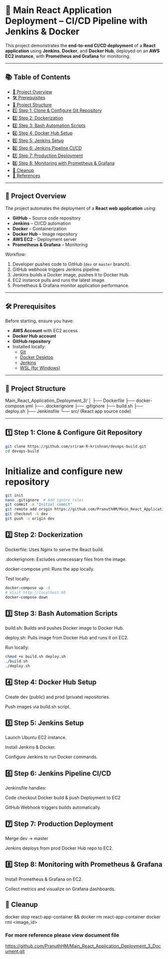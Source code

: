# 🚀 Main React Application Deployment – CI/CD Pipeline with Jenkins & Docker

This project demonstrates the **end-to-end CI/CD deployment** of a **React application** using **Jenkins**, **Docker**, and **Docker Hub**, deployed on an **AWS EC2 instance**, with **Prometheus and Grafana** for monitoring.

---

## 📚 Table of Contents
- [📖 Project Overview](#-project-overview)
- [🛠 Prerequisites](#-prerequisites)
- [📂 Project Structure](#-project-structure)
- [1️⃣ Step 1: Clone & Configure Git Repository](#1️⃣-step-1-clone--configure-git-repository)
- [2️⃣ Step 2: Dockerization](#2️⃣-step-2-dockerization)
- [3️⃣ Step 3: Bash Automation Scripts](#3️⃣-step-3-bash-automation-scripts)
- [4️⃣ Step 4: Docker Hub Setup](#4️⃣-step-4-docker-hub-setup)
- [5️⃣ Step 5: Jenkins Setup](#5️⃣-step-5-jenkins-setup)
- [6️⃣ Step 6: Jenkins Pipeline CI/CD](#6️⃣-step-6-jenkins-pipeline-cicd)
- [7️⃣ Step 7: Production Deployment](#7️⃣-step-7-production-deployment)
- [8️⃣ Step 8: Monitoring with Prometheus & Grafana](#8️⃣-step-8-monitoring-with-prometheus--grafana)
- [🧹 Cleanup](#-cleanup)
- [📌 References](#-references)

---

## 📖 Project Overview
The project automates the deployment of a **React web application** using:
- **GitHub** – Source code repository
- **Jenkins** – CI/CD automation
- **Docker** – Containerization
- **Docker Hub** – Image repository
- **AWS EC2** – Deployment server
- **Prometheus & Grafana** – Monitoring

Workflow:
1. Developer pushes code to GitHub (`dev` or `master` branch).
2. GitHub webhook triggers Jenkins pipeline.
3. Jenkins builds a Docker image, pushes it to Docker Hub.
4. EC2 instance pulls and runs the latest image.
5. Prometheus & Grafana monitor application performance.

---

## 🛠 Prerequisites
Before starting, ensure you have:
- **AWS Account** with EC2 access
- **Docker Hub account**
- **GitHub repository**
- Installed locally:
  - [Git](https://git-scm.com/downloads)
  - [Docker Desktop](https://www.docker.com/products/docker-desktop)
  - [Jenkins](https://www.jenkins.io/)
  - [WSL (for Windows)](https://learn.microsoft.com/en-us/windows/wsl/)

---

## 📂 Project Structure
Main_React_Application_Deployment_3/
│
├── Dockerfile
├── docker-compose.yml
├── .dockerignore
├── .gitignore
├── build.sh
├── deploy.sh
├── Jenkinsfile
└── src/ (React app source code)


---

## 1️⃣ Step 1: Clone & Configure Git Repository
```bash
git clone https://github.com/sriram-R-krishnan/devops-build.git
cd devops-build
```

# Initialize and configure new repository
``` bash
git init
nano .gitignore  # Add ignore rules
git commit -m "Initial commit"
git remote add origin https://github.com/PranuthHM/Main_React_Application_Deployment_3.git
git checkout -b dev
git push -u origin dev
```
## 2️⃣ Step 2: Dockerization

   Dockerfile: Uses Nginx to serve the React build.

  .dockerignore: Excludes unnecessary files from the image.

  docker-compose.yml: Runs the app locally.

Test locally:

```bash
docker-compose up -d
# Visit http://localhost:80
docker-compose down
```

## 3️⃣ Step 3: Bash Automation Scripts

  build.sh: Builds and pushes Docker image to Docker Hub.

  deploy.sh: Pulls image from Docker Hub and runs it on EC2.

Run locally:

``` bash
chmod +x build.sh deploy.sh
./build.sh
./deploy.sh
```

## 4️⃣ Step 4: Docker Hub Setup

   Create dev (public) and prod (private) repositories.

  Push images via build.sh script.

## 5️⃣ Step 5: Jenkins Setup

   Launch Ubuntu EC2 instance.

  Install Jenkins & Docker.

  Configure Jenkins to run Docker commands.

## 6️⃣ Step 6: Jenkins Pipeline CI/CD

   Jenkinsfile handles:

   Code checkout
    Docker build & push
    Deployment to EC2

  GitHub Webhook triggers builds automatically.

## 7️⃣ Step 7: Production Deployment
  
  Merge dev → master

  Jenkins deploys from prod Docker Hub repo to EC2.

## 8️⃣ Step 8: Monitoring with Prometheus & Grafana

  Install Prometheus & Grafana on EC2.

  Collect metrics and visualize on Grafana dashboards.
  
## 🧹 Cleanup
docker stop react-app-container && docker rm react-app-container
docker rmi <image_id>

### For more reference please view document file 
<href> https://github.com/PranuthHM/Main_React_Application_Deployment_3_Document.git </href>
